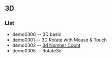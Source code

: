## 3D




### List
* demo0000 -- 3D basic
* demo0001 -- 3D Rotate with Mouse & Touch
* demo0002 -- [3d Number Count](https://codepen.io/Chokcoco/pen/qXVxyw)
* demo0005 -- Rotate3d
